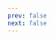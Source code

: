 ```yaml
---
prev: false
next: false
---
```


<script setup>
  import basicToast from './demo/basic.vue'

  import { reactive, markRaw } from 'vue'

  const list = reactive({
    title: 'Input',
    data: [
      {
        title: 'toast',
        component: markRaw(basicToast),
      }
    ]
  })

</script>

<MobileDemoSingle :list="list" />